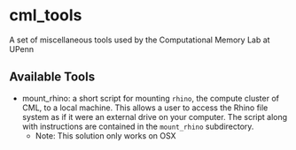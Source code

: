 # cml_tools
A set of miscellaneous tools used by the Computational Memory Lab at UPenn


## Available Tools

* mount_rhino: a short script for mounting `rhino`, the compute cluster of CML, to a local machine. This allows a user to access the Rhino file system as if it were an external drive on your computer. The script along with instructions are contained in the `mount_rhino` subdirectory. 
    * Note: This solution only works on OSX